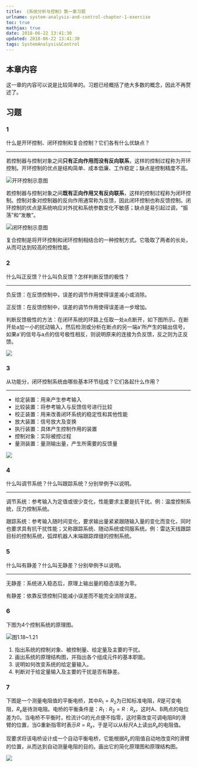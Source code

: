 ```yaml
---
title: 《系统分析与控制》第一章习题
urlname: system-analysis-and-control-chapter-1-exercise
toc: true
mathjax: true
date: 2018-06-22 13:41:30
updated: 2018-06-22 13:41:30
tags: SystemAnalysis&Control
---
```


## 本章内容
这一章的内容可以说是比较简单的。习题已经概括了绝大多数的概念，因此不再赘述了。

## 习题

### 1
什么是开环控制、闭环控制和复合控制？它们各有什么优缺点？

---

若控制器与控制对象之间**只有正向作用而没有反向联系**，这样的控制过程称为开环控制。开环控制的优点是结构简单、成本低廉、工作稳定；缺点是控制精度不高。

![开环控制示意图](open-loop-control.png)

若控制器与控制对象之间**既有正向作用又有反向联系**，这样的控制过程称为闭环控制。控制对象对控制器的反向作用通常称为反馈，因此闭环控制也称反馈控制。闭环控制的优点是系统响应对外扰和系统参数变化不敏感；缺点是易引起过调，“振荡”和“发散”。

![闭环控制示意图](close-loop-control.png)

复合控制是将开环控制和闭环控制相结合的一种控制方式。它吸取了两者的长处，从而可达到较高的控制性能。

### 2
什么叫正反馈？什么叫负反馈？怎样判断反馈的极性？

---

负反馈：在反馈控制中，误差的调节作用使得误差减小或消除。

正反馈：在反馈控制中，误差的调节作用使得误差进一步增加。

判断反馈极性的方法：在闭环系统的环路上任取一处a点断开，如下图所示。在断开处a加一小的扰动输入，然后检测或分析在断点的另一端a'所产生的输出信号，如果a'的信号与a点的信号极性相反，则说明原来的连接为负反馈，反之则为正反馈。

![](feedback-polarity.jpg)

### 3
从功能分，闭环控制系统由哪些基本环节组成？它们各起什么作用？

---

* 给定装置：用来产生参考输入
* 比较装置：将参考输入与反馈信号进行比较
* 校正装置：用来改善闭环系统的稳定性和其他性能
* 放大装置：信号放大及变换
* 执行装置：具体产生控制作用的装置
* 控制对象：实际被控过程
* 量测装置：量测输出量，产生所需要的反馈量

![](close-loop-parts.jpg)

### 4
什么叫调节系统？什么叫跟踪系统？分别举例予以说明。

---

调节系统：参考输入为定值或很少变化，性能要求主要是抗干扰。例：温度控制系统，压力控制系统。

跟踪系统：参考输入随时间变化，要求输出量紧紧跟随输入量的变化而变化，同时也要求具有抗干扰性能；又称跟踪系统、随动系统或伺服系统。例：雷达天线跟踪目标的控制系统，弧焊机器人末端跟踪焊缝的控制系统。

### 5
什么叫有静差？什么叫无静差？分别举例予以说明。

---

无静差：系统进入稳态后，原理上输出量的稳态误差为零。

有静差：依靠反馈控制只能减小误差而不能完全消除误差。

### 6
下图为4个控制系统的原理图。

![图1.18~1.21](06.jpg)

1. 指出系统的控制对象、被控制量、给定量及主要的干扰。
2. 画出系统的原理结构图，并指出各个组成元件的基本职能。
3. 说明如何改变系统的给定量输入。
4. 判断对于给定量输入及主要的干扰是否有静差。

### 7
下图是一个测量电阻值的平衡电桥，其中$R_1 = R_2$为已知标准电阻，$R$是可变电阻，$R_x$是待测电阻。电桥的平衡条件是：$R_1 : R_2 = R : R_x$，这时A、B两点的电位差为0。当电桥不平衡时，检流计G的光点便不指零，这时需改变可调电阻R的滑臂的位置，当G重新指零时表示$R = R_x$，于是可以从标尺A上读出$R_x$的电阻值。

现要求将该电桥设计成一个自动平衡电桥，它能根据$R_x$的阻值自动地改变$R$的滑臂的位置，从而达到自动测量电阻的目的。画出它的简化原理图和原理结构图。

![](07.jpg)
